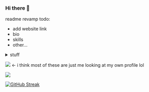 ### Hi there 👋

readme revamp todo:
- add website link
- bio
- skills
- other...
<details> 
  <summary>stuff</summary>
  
  <br/>
  
  <p> I didn't know you can have toggles in readme's :0 
  
</details>

  ![](https://komarev.com/ghpvc/?username=zaeyyd&color=c842f5&style=for-the-badge&label=👀++PROFILE++VIEWS) <- i think most of these are just me looking at my own profile lol

  [![](https://github-readme-stats.vercel.app/api?username=zaeyyd)](https://github.com/anuraghazra/github-readme-stats)
  
  [![GitHub Streak](http://github-readme-streak-stats.herokuapp.com?user=zaeyyd&theme=tokyonight&hide_border=true&date_format=j%20M%5B%20Y%5D)](https://git.io/streak-stats)
  





<!--
**zaeyyd/zaeyyd** is a ✨ _special_ ✨ repository because its `README.md` (this file) appears on your GitHub profile.

Here are some ideas to get you started:

- 🔭 I’m currently working on ...
- 🌱 I’m currently learning ...
- 👯 I’m looking to collaborate on ...
- 🤔 I’m looking for help with ...
- 💬 Ask me about ...
- 📫 How to reach me: ...
- 😄 Pronouns: ...
- ⚡ Fun fact: ...
-->
